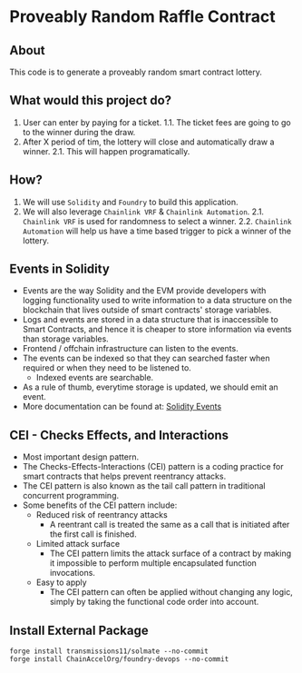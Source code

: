 # Proveably Random Raffle Contract

## About

This code is to generate a proveably random smart contract lottery.

## What would this project do?

1. User can enter by paying for a ticket.
    1.1. The ticket fees are going to go to the winner during the draw.
2. After X period of tim, the lottery will close and automatically draw a winner.
    2.1. This will happen programatically.

## How?

1. We will use `Solidity` and `Foundry` to build this application.
2. We will also leverage `Chainlink VRF` & `Chainlink Automation`.
    2.1. `Chainlink VRF` is used for randomness to select a winner.
    2.2. `Chainlink Automation` will help us have a time based trigger to pick a winner of the lottery.

## Events in Solidity

- Events are the way Solidity and the EVM provide developers with logging functionality used to write information to a data structure on the blockchain that lives outside of smart contracts' storage variables.
- Logs and events are stored in a data structure that is inaccessible to Smart Contracts, and hence it is cheaper to store information via events than storage variables.
- Frontend / offchain infrastructure can listen to the events.
- The events can be indexed so that they can searched faster when required or when they need to be listened to.
  - Indexed events are searchable.
- As a rule of thumb, everytime storage is updated, we should emit an event.
- More documentation can be found at: [Solidity Events](https://docs.alchemy.com/docs/solidity-events)

## CEI - Checks Effects, and Interactions

- Most important design pattern.
- The Checks-Effects-Interactions (CEI) pattern is a coding practice for smart contracts that helps prevent reentrancy attacks.
- The CEI pattern is also known as the tail call pattern in traditional concurrent programming.
- Some benefits of the CEI pattern include:
  - Reduced risk of reentrancy attacks
    - A reentrant call is treated the same as a call that is initiated after the first call is finished.
  - Limited attack surface
    - The CEI pattern limits the attack surface of a contract by making it impossible to perform multiple encapsulated function invocations.
  - Easy to apply
    - The CEI pattern can often be applied without changing any logic, simply by taking the functional code order into account.

## Install External Package

```shell
forge install transmissions11/solmate --no-commit
forge install ChainAccelOrg/foundry-devops --no-commit
```
